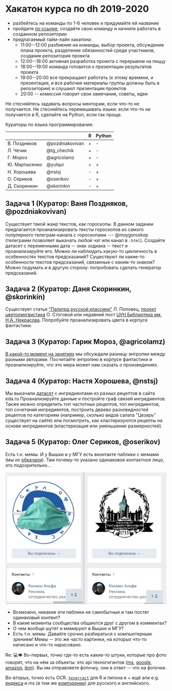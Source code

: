 # Хакатон курса по dh 2019-2020

* разбейтесь на команды по 1-6 человек и придумайте ей название
* пройдите [по ссылке](https://classroom.github.com/a/WIdZYSpS), создайте свою команду и начните работать в созданном репозитории
* предлагаемый тайм-лайн хакатона:
    - 11:00--12:00 разбиение на команды, выбор проекта, обсуждение плана проекта, разделение обязанностей среди участников, создание репозитория проекта
    - 12:00--18:00 активная разработка проекта с перерывом на пиццу
    - 18:00--19:00 команда готовится к презентации результатов проекта
    - 19:00--20:00 все прекращают работать (к этому времени, и презентация, и все рабочие материалы группы должны быть в репозитории) и слушают презентации проектов
    - 20:00 -- комиссия говорит свои замечания, советы, идеи

Не стесняйтесь задавать вопросы менторам, если что-то не получается. Не стесняйтесь перемешивать языки: если что-то не получается в R, сделайте на Python, если так проще.

Кураторы по языка программирования:

|              |                 | R | Python |
|--------------|-----------------|---|--------|
| В. Поздняков | @pozdniakovivan | + | -      |
| Л. Чечик     | @tg_chechik     | + | -      |
| Г. Мороз     | @agricolamz     | + | -      |
| Ю. Мартысенко| @yulqui         | + | +      |
| Н. Хорошева  | @nstsj          | - | +      |
| О. Сериков   | @oserikov       | - | +      |
| Д. Скоринкин | @skorinkin      | - | +      |

## Задача 1 (Куратор: Ваня Поздняков, @pozdniakovivan)
Существует такой жанр текстов, как гороскопы. В данном задании предлагается проанализировать тексты гороскопов из самого популярного телеграм-канала с гороскопами --- @moygoroskop (телеграмм позволяет выкачать любой чат или канал в `.html`). Создайте датасет с переменными дата -- знак зодиака -- текст и проанализируйте его. Можно ли наблюдать какую-то цикличность в особенностях текстов предсказаний? Существуют ли какие-то особенности текстов предсказаний, связанные с каким-то знаком? Можно подумать и в другую сторону: попробовать сделать генератор предсказаний.

## Задача 2 (Куратор: Даня Скоринкин, @skorinkin)
Существует статья ["Палитра русской классики"](https://readymag.com/u94255285/colors-of-classics/) Л. Поповец, [проект цветолингвистика](http://oksanastogova.ru/lingvo_info.htm) О. Стоговой или недавний пост [ЦУН Библиотека им. Н.А. Некрасова](https://www.facebook.com/photo.php?id=428584113855873&set=pcb.3053258951388363&source=48). Попробуйте проанализировать цвета в корпусе фантастики.

## Задача 3 (Куратор: Гарик Мороз, @agricolamz)
[В какой-то момент на занятиях](https://agricolamz.github.io/DS_for_DH/%D0%BF%D1%80%D0%BE%D0%B2%D0%B5%D1%80%D0%BA%D0%B0-%D1%81%D1%82%D0%B0%D1%82%D0%B8%D1%81%D1%82%D0%B8%D1%87%D0%B5%D1%81%D0%BA%D0%B8%D1%85-%D0%B3%D0%B8%D0%BF%D0%BE%D1%82%D0%B5%D0%B7.html) мы обсуждали разницу энтропии между разными авторами. Посчитайте энтропию в корпусе фантастики и проанализируйте, что это мера может нам сказать о произведениях.

## Задача 4 (Куратор: Настя Хорошева, @nstsj)
Мы выкачали [датасет](https://www.kaggle.com/agricolamz/eating-dataset-from-edaru) с ингредиентами из разных рецептов в сайта eda.ru Проанализируйте данные и постройте граф связей ингредиентов. Также можно определить топ частотных рецептов, топ ингредиентов, топ сочетаний ингредиентов, построить дерево разновидностей рецептов по категориям (например, сколько видов салата "Цезарь" существует на сайте) или посмотреть, как кластеризуются рецепты на основе ингредиентов (кластеризация или уменьшение размерностей).

## Задача 5 (Куратор: Олег Сериков, @oserikov)

Есть т.н. мемы. И у Вышки и у МГУ есть вконтакте паблики с мемами (мы их [обкачали](https://drive.google.com/drive/folders/1Y64TbgASzM5TK8uY6UXTzaUDtZvs7A-N?usp=sharing)). Там почему-то указано одинаковое контактное лицо, это подозрительно...

![](data/memes_mystery.png)

* Возможно, никакие эти паблики не самобытные и там постят одинаковый контент?
* В какие моменты сообщества общаются друг с другом в комментах?
* О чем вообще шутят и мемируют в Вышке и МГУ?
* Есть т.н. мемы. Давайте срочно разбираться с компьютерным зрением! Мемы -- это же часто картинки, на которых что-то написано и что-то нарисовано.


Re: 💻👁️
Во-первых, точно где-то есть какие-то штуки, которые про фото говорят, что на нём за объекты: это api техногигантов ([ms](https://azure.microsoft.com/ru-ru/services/cognitive-services/computer-vision/#features), [google](https://cloud.google.com/vision), [amazon](https://aws.amazon.com/ru/rekognition/), [ibm](https://www.ibm.com/ru-ru/cloud/watson-visual-recognition)). Вы им отправляете фоточку, они в ответ -- что на фоточке.

Во-вторых, точно есть OCR. [`teserract`](https://ru.wikipedia.org/wiki/Tesseract) для R и питона и + ещё апи e.g. [яндекса](https://cloud.yandex.ru/docs/vision/concepts/ocr/) и ms (в том же [компзрении](https://azure.microsoft.com/ru-ru/services/cognitive-services/computer-vision/#features)) для русского и английского.

